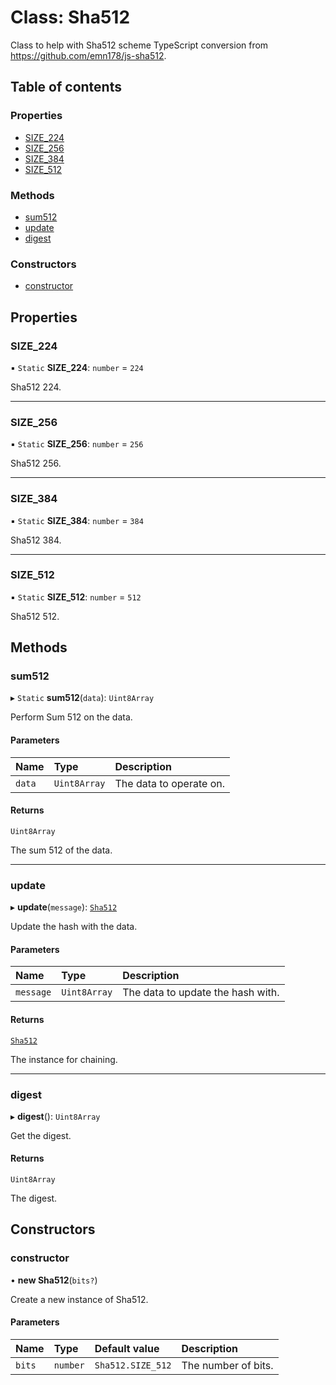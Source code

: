 # Class: Sha512

Class to help with Sha512 scheme
TypeScript conversion from https://github.com/emn178/js-sha512.

## Table of contents

### Properties

- [SIZE\_224](Sha512.md#size_224)
- [SIZE\_256](Sha512.md#size_256)
- [SIZE\_384](Sha512.md#size_384)
- [SIZE\_512](Sha512.md#size_512)

### Methods

- [sum512](Sha512.md#sum512)
- [update](Sha512.md#update)
- [digest](Sha512.md#digest)

### Constructors

- [constructor](Sha512.md#constructor)

## Properties

### SIZE\_224

▪ `Static` **SIZE\_224**: `number` = `224`

Sha512 224.

___

### SIZE\_256

▪ `Static` **SIZE\_256**: `number` = `256`

Sha512 256.

___

### SIZE\_384

▪ `Static` **SIZE\_384**: `number` = `384`

Sha512 384.

___

### SIZE\_512

▪ `Static` **SIZE\_512**: `number` = `512`

Sha512 512.

## Methods

### sum512

▸ `Static` **sum512**(`data`): `Uint8Array`

Perform Sum 512 on the data.

#### Parameters

| Name | Type | Description |
| :------ | :------ | :------ |
| `data` | `Uint8Array` | The data to operate on. |

#### Returns

`Uint8Array`

The sum 512 of the data.

___

### update

▸ **update**(`message`): [`Sha512`](Sha512.md)

Update the hash with the data.

#### Parameters

| Name | Type | Description |
| :------ | :------ | :------ |
| `message` | `Uint8Array` | The data to update the hash with. |

#### Returns

[`Sha512`](Sha512.md)

The instance for chaining.

___

### digest

▸ **digest**(): `Uint8Array`

Get the digest.

#### Returns

`Uint8Array`

The digest.

## Constructors

### constructor

• **new Sha512**(`bits?`)

Create a new instance of Sha512.

#### Parameters

| Name | Type | Default value | Description |
| :------ | :------ | :------ | :------ |
| `bits` | `number` | `Sha512.SIZE_512` | The number of bits. |
